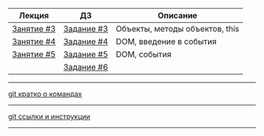 

| Лекция                                                                                | ДЗ                                                                           	| Описание                                              |
|-----------------------------------------------------------------------------------	|----------------------------------------------------------------------------	|-------------------------------------------------------|
| [Занятие #3](https://rawgit.com/smershik/tms-jsb/master/03/cls/index.html) 	        | [Задание #3](https://github.com/smershik/tms-jsb/tree/master/03/hw) 	        | Объекты, методы объектов, this	                    |
| [Занятие #4](https://rawgit.com/smershik/tms-jsb/master/04/cls/index.html) 	        | [Задание #4](https://github.com/smershik/tms-jsb/tree/master/04/hw) 	        | DOM, введение в события                    |
| [Занятие #5](https://rawgit.com/smershik/tms-jsb/master/05/cls/index.html) 	        | [Задание #5](https://github.com/smershik/tms-jsb/tree/master/05/hw) 	        | DOM, события                    |
| 	        | [Задание #6](https://github.com/smershik/tms-jsb/tree/master/06/hw) 	        |                    |

---
[git кратко о командах](https://rawgit.com/smershik/tms-jsb/master/git-starter/index.html)

---

[git ссылки и инструкции](https://github.com/smershik/tms-jsb/tree/master/git-starter) 

---